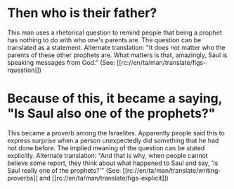 # Then who is their father?

This man uses a rhetorical question to remind people that being a prophet has nothing to do with who one's parents are. The question can be translated as a statement. Alternate translation: "It does not matter who the parents of these other prophets are. What matters is that, amazingly, Saul is speaking messages from God." (See: [[rc://en/ta/man/translate/figs-rquestion]])

# Because of this, it became a saying, "Is Saul also one of the prophets?"

This became a proverb among the Israelites. Apparently people said this to express surprise when a person unexpectedly did something that he had not done before. The implied meaning of the question can be stated explicitly. Alternate translation: "And that is why, when people cannot believe some report, they think about what happened to Saul and say, 'Is Saul really one of the prophets?'" (See: [[rc://en/ta/man/translate/writing-proverbs]] and [[rc://en/ta/man/translate/figs-explicit]])

